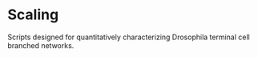# Scaling
Scripts designed for quantitatively characterizing Drosophila terminal cell branched networks.
